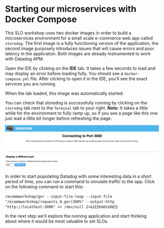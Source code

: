# Starting our microservices with Docker Compose

This SLO workshop uses two docker images in order to build a microservices environment for a small scale e-commerce web app called `storedog`. The first image is a fully functioning version of the application, the second image purposely introduces issues that will cause errors and poor latency in the application. Both images are already instrumented to work with Datadog APM.

Open the IDE by clicking on the **IDE** tab. It takes a few seconds to load and may display an error before loading fully. You should see a `docker-compose.yml` file. After clicking to open it in the IDE, you'll see the exact services you are running.

When the lab loaded, this image was automatically started.

You can check that storedog is successfully running by clicking on the `storedog` tab next to the `Terminal` tab to your right. **Note:** It takes a little while for the environment to fully ramp up, so if you see a page like this one just wait a little bit longer before refreshing the page:

![Port Error](assets/katacoda-error.png)

In order to start populating Datadog with some interesting data in a short period of time, you can run a command to simulate traffic to the app. Click on the following command to start this:

`/ecommworkshop/gor --input-file-loop --input-file "/ecommworkshop/requests_0.gor|300%" --output-http "http://localhost:3000" >> /dev/null 2>&1`{{execute}}

In the next step we'll explore the running application and start thinking about where it would be most valuable to set SLOs.
